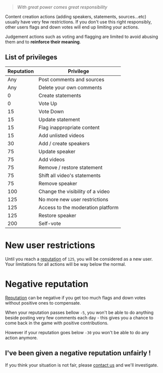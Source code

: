 > _With great power comes great responsibility_

Content creation actions (adding speakers, statements, sources...etc) usually have very few
restrictions. If you don't use this right responsibly, other users flags and down votes
will end up limiting your actions.

Judgement actions such as voting and flagging are limited to avoid abusing them and to
**reinforce their meaning**.

## List of privileges

| Reputation | Privilege                         |
| ---------- | --------------------------------- |
| Any        | Post comments and sources         |
| Any        | Delete your own comments          |
| 0          | Create statements                 |
| 0          | Vote Up                           |
| 15         | Vote Down                         |
| 15         | Update statement                  |
| 15         | Flag inappropriate content        |
| 15         | Add unlisted videos               |
| 30         | Add / create speakers             |
| 75         | Update speaker                    |
| 75         | Add videos                        |
| 75         | Remove / restore statement        |
| 75         | Shift all video's statements      |
| 75         | Remove speaker                    |
| 100        | Change the visibility of a video  |
| 125        | No more new user restrictions     |
| 125        | Access to the moderation platform |
| 125        | Restore speaker                   |
| 200        | Self-vote                         |

# New user restrictions

Until you reach a [reputation](/help/reputation) of `125`, you will be considered as a new user.
Your limitations for all actions will be way below the normal.

# Negative reputation

[Reputation](/help/reputation) can be negative if you get too much flags and down votes
without positive ones to compensate.

When your reputation passes bellow `-5`, you won't be able to do anything beside posting very few comments
each day - this gives you a chance to come back in the game with positive contributions.

However if your reputation goes below `-30` you won't be able to do any action anymore.

## I've been given a negative reputation unfairly !

If you think your situation is not fair, please [contact us](/help/contact)
and we'll investigate.
